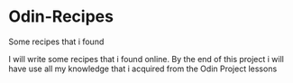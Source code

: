 # Odin-Recipes
Some recipes that i found

I will write some recipes that i found online. By the end of this project i will have use all my knowledge that i acquired from the Odin Project lessons